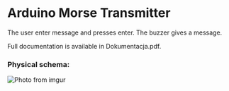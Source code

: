 # Arduino Morse Transmitter

The user enter message and presses enter. The buzzer gives a message.

Full documentation is available in Dokumentacja.pdf.

### Physical schema:
![Photo from imgur](https://i.imgur.com/dh4kLNR.png)
